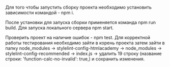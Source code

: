 Для того чтобы запустить сборку проекта необходимо установить зависимости командой - npm i. 

После установки для запуска сборки применяется команда npm run build.
Для запуска локального сервера npm start.

Проверить проект на наличие ошибок - npm test.
Для корректной работы тестирования необходимо зайти в корень проекта затем зайти в папку node_modules -> stylelint-config-htmlacademy -> node_modules -> stylelint-config-recommended -> index.js -> удалить 19 строку (название строки: 'function-calc-no-invalid': true,) и сохранить изменения.
